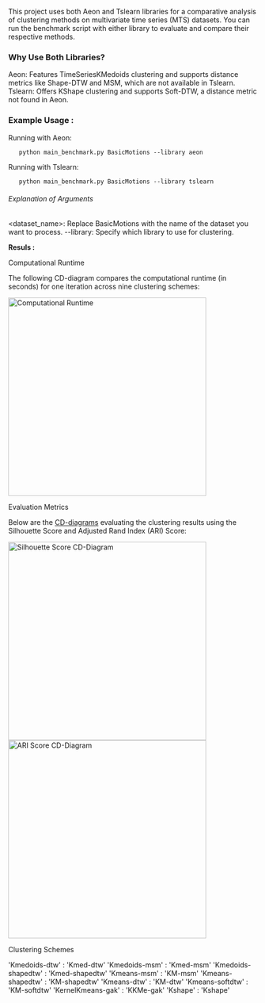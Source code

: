 
This project uses both Aeon and Tslearn libraries for a comparative analysis of clustering methods on multivariate time series (MTS) datasets. You can run the benchmark script with either library to evaluate and compare their respective methods. 

### Why Use Both Libraries? 

Aeon: Features TimeSeriesKMedoids clustering and supports distance metrics like Shape-DTW and MSM, which are not available in Tslearn.
Tslearn: Offers KShape clustering and supports Soft-DTW, a distance metric not found in Aeon.

### Example Usage : 

Running with Aeon: 

       python main_benchmark.py BasicMotions --library aeon


Running with Tslearn:

       python main_benchmark.py BasicMotions --library tslearn


###### Explanation of Arguments

<dataset_name>: Replace BasicMotions with the name of the dataset you want to process.
--library: Specify which library to use for clustering. 

**Resuls :** 

Computational Runtime

The following CD-diagram compares the computational runtime (in seconds) for one iteration across nine clustering schemes:

<img src="https://github.com/user-attachments/assets/c02ea9b4-2780-4100-a6bf-24b5ab91d3ff" alt="Computational Runtime" width="400">


Evaluation Metrics

Below are the [CD-diagrams](https://github.com/hfawaz/cd-diagram) evaluating the clustering results using the Silhouette Score and Adjusted Rand Index (ARI) Score:


<img src="https://github.com/user-attachments/assets/8c7d9dce-8fcc-4d19-9abf-a22b2b0051c8" alt="Silhouette Score CD-Diagram" width="400">


<img src="https://github.com/user-attachments/assets/4ed1206d-8ff2-4733-a4c0-30e5b87f20cc" alt="ARI Score CD-Diagram" width="400">


Clustering Schemes


'Kmedoids-dtw' : 'Kmed-dtw'
'Kmedoids-msm' : 'Kmed-msm'
'Kmedoids-shapedtw' : 'Kmed-shapedtw'
'Kmeans-msm' : 'KM-msm'
'Kmeans-shapedtw' : 'KM-shapedtw'
'Kmeans-dtw' : 'KM-dtw'
'Kmeans-softdtw' : 'KM-softdtw'
'KernelKmeans-gak' : 'KKMe-gak'
'Kshape' : 'Kshape'

